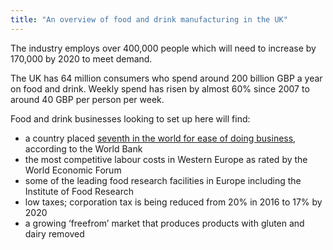 ```yaml
---
title: "An overview of food and drink manufacturing in the UK"
---
```


The industry employs over 400,000 people which will need to increase by 170,000 by 2020 to meet demand. 

The UK has 64 million consumers who spend around 200 billion GBP a year on food and drink. Weekly spend has risen by almost 60% since 2007 to around 40 GBP per person per week.

Food and drink businesses looking to set up here will find:

- a country placed [seventh in the world for ease of doing business](http://www.doingbusiness.org/~/media/WBG/DoingBusiness/Documents/Annual-Reports/English/DB17-Report.pdf), according to the World Bank
- the most competitive labour costs in Western Europe as rated by the World Economic Forum
- some of the leading food research facilities in Europe including the Institute of Food Research
- low taxes; corporation tax is being reduced from 20% in 2016 to 17% by 2020
- a growing ‘freefrom’ market that produces products with gluten and dairy removed
